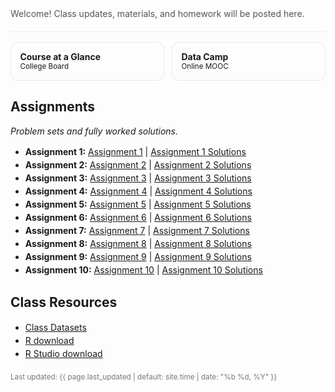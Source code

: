 <!-- Hero -->
<section style="padding:1.25rem 0;border-bottom:1px solid #eee">
  <p style="margin:.25rem 0 0;color:#555">
    Welcome! Class updates, materials, and homework will be posted here.
  </p>
  <!-- Optional: keep your Schoology/GC join code hidden -->
  <!-- Join code: VPZG-6XVG-9T8JS -->
</section>

<!-- Quick links as “cards” -->
<section style="display:grid;grid-template-columns:repeat(auto-fit,minmax(220px,1fr));gap:.75rem;margin:1rem 0">
  <a class="card" href="https://apcentral.collegeboard.org/media/pdf/ap-statistics-course-at-a-glance.pdf" style="text-decoration:none;border:1px solid #e6e6e6;border-radius:12px;padding:.9rem">
    <strong>Course at a Glance</strong><br><small>College Board</small>
  </a>
  <a class="card" href="https://www.datacamp.com" style="text-decoration:none;border:1px solid #e6e6e6;border-radius:12px;padding:.9rem">
    <strong> Data Camp </strong><br><small> Online MOOC </small>
  </a>
</section>


<!-- Assignments -->
<h2 id="assignments">Assignments</h2>
<p><em>Problem sets and fully worked solutions.</em></p>

<ul>
  <li><strong>Assignment 1:</strong>
    <a href="https://merrickmath.github.io/Datascience/assignments/Assignment1.pdf">Assignment 1</a> |
    <a href="https://merrickmath.github.io/Datascience/assignments/Assignment1Solutions.pdf">Assignment 1 Solutions</a>
  </li>
  <li><strong>Assignment 2:</strong>
    <a href="https://merrickmath.github.io/Datascience/assignments/Assignment2.pdf">Assignment 2</a> |
    <a href="https://merrickmath.github.io/Datascience/assignments/Assignment2Solutions.pdf">Assignment 2 Solutions</a>
  </li>
  <li><strong>Assignment 3:</strong>
    <a href="https://merrickmath.github.io/Datascience/assignments/Assignment3.pdf">Assignment 3</a> |
    <a href="https://merrickmath.github.io/Datascience/assignments/Assignment3Solutions.pdf">Assignment 3 Solutions</a>
  </li>
  <li><strong>Assignment 4:</strong>
    <a href="https://merrickmath.github.io/Datascience/assignments/Assignment4.pdf">Assignment 4</a> |
    <a href="https://merrickmath.github.io/Datascience/assignments/Assignment4Solutions.pdf">Assignment 4 Solutions</a>
  </li>
  <li><strong>Assignment 5:</strong>
    <a href="https://merrickmath.github.io/Datascience/assignments/Assignment5.pdf">Assignment 5</a> |
    <a href="https://merrickmath.github.io/Datascience/assignments/Assignment5Solutions.pdf">Assignment 5 Solutions</a>
  </li>
  <li><strong>Assignment 6:</strong>
    <a href="https://merrickmath.github.io/Datascience/assignments/Assignment6.pdf">Assignment 6</a> |
    <a href="https://merrickmath.github.io/Datascience/assignments/Assignment6Solutions.pdf">Assignment 6 Solutions</a>
  </li>
  <li><strong>Assignment 7:</strong>
    <a href="https://merrickmath.github.io/Datascience/assignments/Assignment7.pdf">Assignment 7</a> |
    <a href="https://merrickmath.github.io/Datascience/assignments/Assignment7Solutions.pdf">Assignment 7 Solutions</a>
  </li>
  <li><strong>Assignment 8:</strong>
    <a href="https://merrickmath.github.io/Datascience/assignments/Assignment8.pdf">Assignment 8</a> |
    <a href="https://merrickmath.github.io/Datascience/assignments/Assignment8Solutions.pdf">Assignment 8 Solutions</a>
  </li>
  <li><strong>Assignment 9:</strong>
    <a href="https://merrickmath.github.io/Datascience/assignments/Assignment9.pdf">Assignment 9</a> |
    <a href="https://merrickmath.github.io/Datascience/assignments/Assignment9Solutions.pdf">Assignment 9 Solutions</a>
  </li>
  <li><strong>Assignment 10:</strong>
    <a href="https://merrickmath.github.io/Datascience/assignments/Assignment10.pdf">Assignment 10</a> |
    <a href="https://merrickmath.github.io/Datascience/assignments/Assignment10Solutions.pdf">Assignment 10 Solutions</a>
  </li>
</ul>




<!-- Resources -->
<h2 id="resources">Class Resources</h2>
<ul>
  <li><a href="https://drive.google.com/drive/folders/1SAwh7_BTf8Mkrvddb032jgdsNS6mII9f?usp=sharing">Class Datasets</a></li>
  <li><a href="https://www.r-project.org">R download</a></li>
  <li><a href="https://www.rstudio.com/products/rstudio/download/">R Studio download</a></li>
</ul>

<!-- Footer -->
<p style="color:#777;margin-top:1.25rem">
  <small>Last updated: {{ page.last_updated | default: site.time | date: "%b %d, %Y" }}</small>
</p>

<style>
  /* Light polish without touching your site-wide styles */
  h1,h2 { scroll-margin-top: 80px; }
  .card:hover { box-shadow: 0 4px 16px rgba(0,0,0,.06); border-color:#ddd; }
  ul { line-height: 1.5; }
</style>
